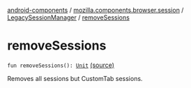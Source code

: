 [android-components](../../index.md) / [mozilla.components.browser.session](../index.md) / [LegacySessionManager](index.md) / [removeSessions](./remove-sessions.md)

# removeSessions

`fun removeSessions(): `[`Unit`](https://kotlinlang.org/api/latest/jvm/stdlib/kotlin/-unit/index.html) [(source)](https://github.com/mozilla-mobile/android-components/blob/master/components/browser/session/src/main/java/mozilla/components/browser/session/LegacySessionManager.kt#L457)

Removes all sessions but CustomTab sessions.

